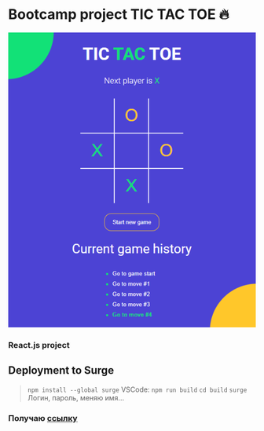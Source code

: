 # Bootcamp project TIC TAC TOE :fire:
![image tic-tac-toe](./src/img/tictactoe.png)
### React.js project

## Deployment to Surge
> `npm install --global surge`
> VSCode:
> `npm run build`
> `cd build`
> `surge`
Логин, пароль, меняю имя...
### Получаю [ссылку](tictoc-react-game.surge.sh)